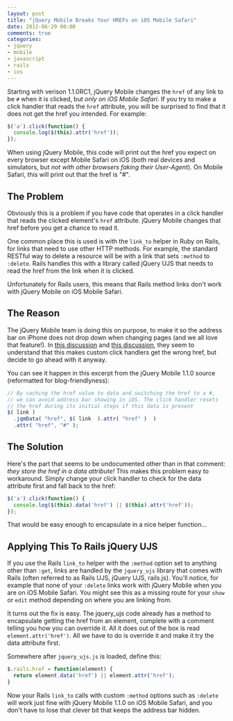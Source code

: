 ```yaml
---
layout: post
title: "jQuery Mobile Breaks Your HREFs on iOS Mobile Safari"
date: 2012-06-29 00:00
comments: true
categories:
- jquery
- mobile
- javascript
- rails
- ios
---
```


Starting with verison 1.1.0RC1, jQuery Mobile changes the `href` of any link to be `#` when it is clicked, but _only on iOS Mobile Safari_. If you try to make a click handler that reads the `href` attribute, you will be surprised to find that it does not get the href you intended. For example:

```javascript
$('a').click(function() {
  console.log($(this).attr('href'));
});
```

When using jQuery Mobile, this code will print out the href you expect on every browser except Mobile Safari on iOS (both real devices and simulators, but _not with other browsers faking their User-Agent_). On Mobile Safari, this will print out that the href is "#".

## The Problem

Obviously this is a problem if you have code that operates in a click handler that reads the clicked element's `href` attribute. jQuery Mobile changes that href before you get a chance to read it.

One common place this is used is with the `link_to` helper in Ruby on Rails, for links that need to use other HTTP methods. For example, the standard RESTful way to delete a resource will be with a link that sets `:method` to `:delete`. Rails handles this with a library called jQuery UJS that needs to read the href from the link when it is clicked.

Unfortunately for Rails users, this means that Rails method links don't work with jQuery Mobile on iOS Mobile Safari.

<!-- MORE -->


## The Reason

The jQuery Mobile team is doing this on purpose, to make it so the address bar on iPhone does not drop down when changing pages (and we all love that feature!). In [this discussion](https://github.com/jquery/jquery-mobile/issues/3777) and [this discussion](https://github.com/jquery/jquery-mobile/issues/3686), they seem to understand that this makes custom click handlers get the wrong href, but decide to go ahead with it anyway.

You can see it happen in this excerpt from the jQuery Mobile 1.1.0 source (reformatted for blog-friendlyness):

```javascript
// By caching the href value to data and switching the href to a #,
// we can avoid address bar showing in iOS. The click handler resets
// the href during its initial steps if this data is present
$( link )
  .jqmData( "href", $( link  ).attr( "href" )  )
  .attr( "href", "#" );
```

## The Solution

Here's the part that seems to be undocumented other than in that comment: _they store the href in a data attribute!_ This makes this problem easy to workaround. Simply change your click handler to check for the data attribute first and fall back to the href:

```javascript
$('a').click(function() {
  console.log($(this).data('href') || $(this).attr('href'));
});
```

That would be easy enough to encapsulate in a nice helper function...

## Applying This To Rails jQuery UJS

If you use the Rails `link_to` helper with the `:method` option set to anything other than `:get`, links are handled by the `jquery_ujs` library that comes with Rails (often referred to as Rails UJS, jQuery UJS, rails.js). You'll notice, for example that none of your `:delete` links work with jQuery Mobile when you are on iOS Mobile Safari. You might see this as a missing route for your `show` or `edit` method depending on where you are linking from.

It turns out the fix is easy. The jquery_ujs code already has a method to encapsulate getting the href from an element, complete with a comment telling you how you can override it. All it does out of the box is read `element.attr('href')`. All we have to do is override it and make it try the data attribute first.

Somewhere after `jquery_ujs.js` is loaded, define this:

```javascript
$.rails.href = function(element) {
  return element.data('href') || element.attr('href');
}
```

Now your Rails `link_to` calls with custom `:method` options such as `:delete` will work just fine with jQuery Mobile 1.1.0 on iOS Mobile Safari, and you don't have to lose that clever bit that keeps the address bar hidden.
